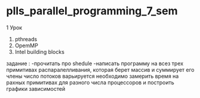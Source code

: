 # plls_parallel_programming_7_sem

1 Урок


1) pthreads
2) OpemMP
3) Intel building blocks

задание :
-прочитать про shedule
-написать программу на всез трех примитивах распаралелливания, которая
  берет массив и суммирует его члены
  число потоков варьируется
  необходимо замерить время на рахных примитивах для разного числа процессоров и построить графики зависимостей
